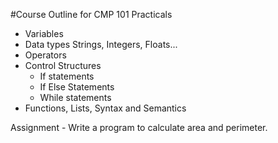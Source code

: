 #Course Outline for CMP 101 Practicals
- Variables
- Data types
    Strings, Integers, Floats...
- Operators
- Control Structures
    - If statements
    - If Else Statements
    - While statements
- Functions, Lists, Syntax and Semantics

Assignment
    - Write a program to calculate area and perimeter.